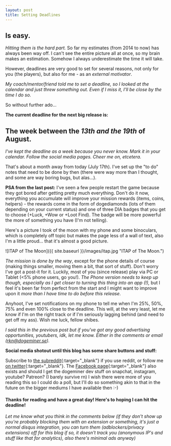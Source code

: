 ```yaml
---
layout: post
title: Setting Deadlines
---
```


## Is easy.

*Hitting them is the hard part.* So far my estimates (from 2014 to now) has always been way off. I can't see the entire picture all at once, so my brain makes an estimation. Somehow I always underestimate the time it will take.

However, deadlines are very good to set for several reasons, not only for you (the players), but also for me - as an *external motivator*.

*My coach/mentor/friend told me to set a deadline, so I looked at the calendar and just threw something out. Even if I miss it, I'll be close by the time I do so.*

So without further ado...

**The current deadline for the next big release is:**

## The week between the *13th and the 19th* of August.

*I've kept the deadline as a week because you never know. Mark it in your calendar. Follow the social media pages. Cheer me on, etcetera.*

That's about a month away from today (July 17th). I've set up the "to do" notes that need to be done by then (there were way more than I thought, and some are way boring bugs, but alas...).

**PSA from the last post:** I've seen a few people restart the game because they got bored after getting pretty much everything. Don't do it now, everything you accumulate will improve your mission rewards (items, coins, helpers) - the rewards come in the form of dogediamonds (lots of them depending on your current status) and one of three DIA badges that you get to choose (+Luck, +Wow or +Loot Find). The badge will be more powerful the more of something you have (I'm not telling).

Here's a picture I took of the moon with my phone and some binoculars, which is completely off topic but makes the page less of a wall of text, also I'm a little proud... that it's almost a good picture.

![ITAP of The Moon]({{ site.baseurl }}/images/itap.jpg "ITAP of The Moon.")

*The mission is done by the way*, except for the phone details of course (making things smaller, moving them a bit, that sort of stuff). Don't worry I've got a post-it for it. Luckily, most of you (since release) play via PC or Tablet (<5% phone users, go you!). *The Phone version needs to keep up though, especially as I get closer to turning this thing into an app (!),* but I feel it's been far from perfect from the start and I might want to improve upon it *more than I have time to do before this release*.

Anyhoot, I've set notifications on my phone to tell me when I'm 25%, 50%, 75% and even 100% close to the deadline. This will, at the very least, let me know if I'm on the right track or if I'm seriously lagging behind (and need to get off my ass). Wish me luck, fellow shibes.

*I said this in the previous post but if you've got any good advertising opportunities, youtubers, idk, let me know. Either in the comments or email (rkn@dogeminer.se).*

**Social media shotout until this blog has some share buttons and stuff:**

Subscribe to [the subreddit](https://www.reddit.com/r/DogeMiner/){:target="_blank"} if you use reddit, or follow me [on twitter](https://twitter.com/rkn_dev){:target="_blank"}. The [Facebook page](https://www.facebook.com/dogeminer/){:target="_blank"} also exists and should I get the dogeminer dev stuff on snapchat, instagram, youtube? Patreon? (I barely survive rn) I wish there were more of you reading this so I could do a poll, but I'll do so something akin to that in the future on the bigger mediums I have available then :-)

#### Thanks for reading and have a great day! Here's to hoping I can hit the deadline!

*Let me know what you think in the comments below (if they don't show up you're probably blocking them with an extension or something, it's just a normal disqus integration, you can turn them (adblockers/privacy extensions) off for this blog if so, it doesn't track you (anonymous IP's and stuff like that for analytics), also there's minimal ads anyway)*